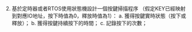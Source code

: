 2. 基於定時器或者RTOS使用狀態機設計一個按鍵掃描程序
（假定KEY已經映射到對應IO地址，按下時值為0，釋放時值為1）：
a. 獲得按鍵實時狀態（按下或釋放）；
b. 獲得按鍵持續按下的時間；
c. 記錄按下的次數；
